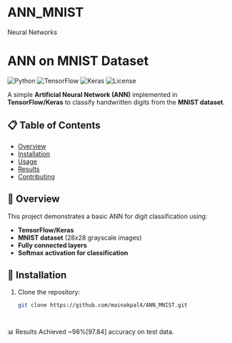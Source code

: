 # ANN_MNIST
Neural  Networks


# ANN on MNIST Dataset

![Python](https://img.shields.io/badge/Python-3.8%2B-blue)
![TensorFlow](https://img.shields.io/badge/TensorFlow-2.x-orange)
![Keras](https://img.shields.io/badge/Keras-API-red)
![License](https://img.shields.io/badge/License-MIT-green)

A simple **Artificial Neural Network (ANN)** implemented in **TensorFlow/Keras** to classify handwritten digits from the **MNIST dataset**.

## 📋 Table of Contents  
- [Overview](#-overview)  
- [Installation](#-installation)  
- [Usage](#-usage)  
- [Results](#-results)  
- [Contributing](#-contributing)  
   

## 🚀 Overview  
This project demonstrates a basic ANN for digit classification using:
- **TensorFlow/Keras**  
- **MNIST dataset** (28x28 grayscale images)  
- **Fully connected layers**  
- **Softmax activation for classification**  

## 🔧 Installation  
1. Clone the repository:  
   ```bash
   git clone https://github.com/mainakpal4/ANN_MNIST.git




📊 Results
Achieved ~98%[97.84] accuracy on test data.

